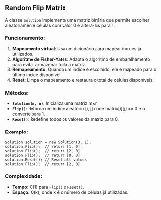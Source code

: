 ## Random Flip Matrix

A classe `Solution` implementa uma matriz binária que permite escolher aleatoriamente células com valor 0 e alterá-las para 1.

### Funcionamento:

1. **Mapeamento virtual**: Usa um dicionário para mapear índices já utilizados.
2. **Algoritmo de Fisher-Yates**: Adapta o algoritmo de embaralhamento para evitar armazenar toda a matriz.
3. **Remapeamento**: Quando um índice é escolhido, ele é mapeado para o último índice disponível.
4. **Reset**: Limpa o mapeamento e restaura o total de células disponíveis.

### Métodos:

- **`Solution(m, n)`**: Inicializa uma matriz m×n.
- **`Flip()`**: Retorna um índice aleatório [i, j] onde matrix[i][j] == 0 e o converte para 1.
- **`Reset()`**: Redefine todos os valores da matriz para 0.

### Exemplo:

```
Solution solution = new Solution(3, 1);
solution.Flip();  // return [1, 0]
solution.Flip();  // return [2, 0]
solution.Flip();  // return [0, 0]
solution.Reset(); // Reset all values
solution.Flip();  // return [2, 0]
```

### Complexidade:

- **Tempo:** O(1) para `Flip()` e `Reset()`.
- **Espaço:** O(k), onde k é o número de células já utilizadas.

